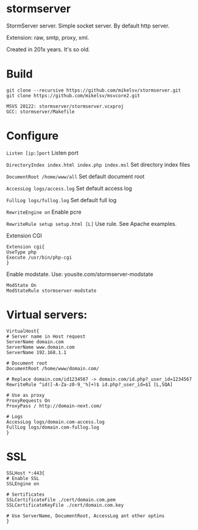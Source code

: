 # stormserver
StormServer server. Simple socket server. By default http server.

Extension: raw, smtp, proxy, xml.

Created in 201x years. It's so old.

# Build
```
git clone --recursive https://github.com/mikelsv/stormserver.git
git clone https://github.com/mikelsv/msvcore2.git

MSVS 20122: stormserver/stormserver.vcxproj
GCC: stormserver/Makefile
```

# Configure
`Listen [ip:]port` Listen port

`DirectoryIndex index.html index.php index.msl` Set directory index files

`DocumentRoot /home/www/all` Set default document root

`AccessLog logs/access.log` Set default access log

`FullLog logs/fullog.log` Set default full log

`RewriteEngine on` Enable pcre

`RewriteRule setup setup.html [L]` Use rule. See Apache examples.

Extension CGI
```
Extension cgi{
UseType php
Execute /usr/bin/php-cgi
}
```

Enable modstate. Use: yousite.com/stormserver-modstate
```
ModState On
ModStateRule stormserver-modstate
```

# Virtual servers:
```
VirtualHost{
# Server name in Host request
ServerName domain.com
ServerName www.domain.com
ServerName 192.168.1.1

# Document root
DocumentRoot /home/www/domain.com/

# Replace domain.com/id1234567 -> domain.com/id.php?_user_id=1234567
RewriteRule ^id([-A-Za-z0-9_'%]+)$ id.php?_user_id=$1 [L,SQA]

# Use as proxy
ProxyRequests On
ProxyPass / http://domain-next.com/

# Logs
AccessLog logs/domain.com-access.log
FullLog logs/domain.com-fullog.log
}
```

# SSL
```
SSLHost *:443{
# Enable SSL
SSLEngine on

# Sertificates
SSLCertificateFile ./cert/domain.com.pem
SSLCertificateKeyFile ./cert/domain.com.key

# Use ServerName, DocumentRoot, AccessLog ant other optins
}
```
